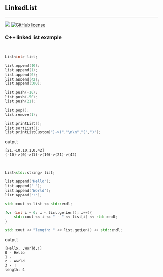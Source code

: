 ## LinkedList
----

![](https://img.shields.io/github/repo-size/cccaaannn/LinkedList?style=flat-square) [![GitHub license](https://img.shields.io/github/license/cccaaannn/LinkedList?style=flat-square)](https://github.com/cccaaannn/LinkedList/blob/master/LICENSE)

### C++ linked list example

<br/>
 
```c++
List<int> list;

list.append(10);
list.append(1);
list.append(0);
list.append(42);
list.append(500);

list.push(-10);
list.push(-50);
list.push(21);

list.pop();
list.remove(1);

list.printList();
list.sortList();
list.printListCustom(")->(","\n\n","(",")");
```

output
```
[21,-10,10,1,0,42]
(-10)->(0)->(1)->(10)->(21)->(42)
```

<br/>


```c++
List<std::string> list;

list.append("Hello");
list.append(" ");
list.append("World");
list.append("!");

std::cout << list << std::endl;

for (int i = 0; i < list.getLen(); i++){
    std::cout << i << " - " << list[i] << std::endl;
}

std::cout << "length: " << list.getLen() << std::endl;
```

output
```
[Hello, ,World,!]
0 - Hello
1 -
2 - World
3 - !
length: 4
```




